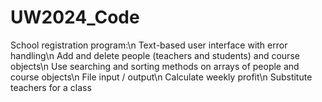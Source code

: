 # UW2024_Code
 School registration program:\n
  Text-based user interface with error handling\n
  Add and delete people (teachers and students) and course objects\n
  Use searching and sorting methods on arrays of people and course objects\n
  File input / output\n
  Calculate weekly profit\n
  Substitute teachers for a class
